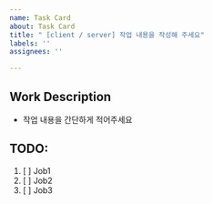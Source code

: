 ```yaml
---
name: Task Card
about: Task Card
title: " [client / server] 작업 내용을 작성해 주세요"
labels: ''
assignees: ''

---
```


## Work Description
- 작업 내용을 간단하게 적어주세요

## TODO:
1. [ ] Job1
2. [ ] Job2
3. [ ] Job3
